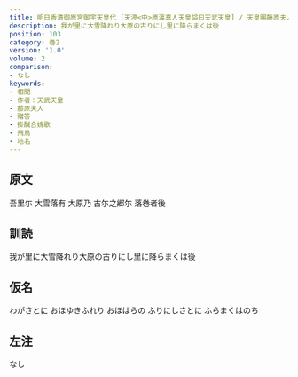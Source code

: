 ```yaml
---
title: 明日香清御原宮御宇天皇代 [天渟<中>原瀛真人天皇謚曰天武天皇] / 天皇賜藤原夫人御歌一首
description: 我が里に大雪降れり大原の古りにし里に降らまくは後
position: 103
category: 巻2
version: '1.0'
volume: 2
comparison:
- なし
keywords:
- 相聞
- 作者：天武天皇
- 藤原夫人
- 贈答
- 掛醎合媿歌
- 飛鳥
- 地名
---
```


## 原文

吾里尓 大雪落有 大原乃 古尓之郷尓 落巻者後

## 訓読

我が里に大雪降れり大原の古りにし里に降らまくは後

## 仮名

わがさとに おほゆきふれり おほはらの ふりにしさとに ふらまくはのち

## 左注

なし

